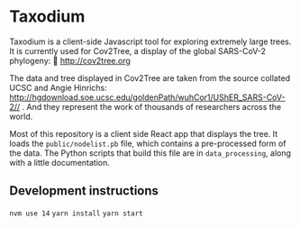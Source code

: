 # Taxodium

Taxodium is a client-side Javascript tool for exploring extremely large trees. It is currently used for Cov2Tree, a display of the global SARS-CoV-2 phylogeny: 🌳 http://cov2tree.org

The data and tree displayed in Cov2Tree are taken from the source collated UCSC and Angie Hinrichs: http://hgdownload.soe.ucsc.edu/goldenPath/wuhCor1/UShER_SARS-CoV-2// . And they represent the work of thousands of researchers across the world.

Most of this repository is a client side React app that displays the tree. It loads the `public/nodelist.pb` file, which contains a pre-processed form of the data. The Python scripts that build this file are in `data_processing`, along with a little documentation.


## Development instructions
`nvm use 14`
`yarn install`
`yarn start`
